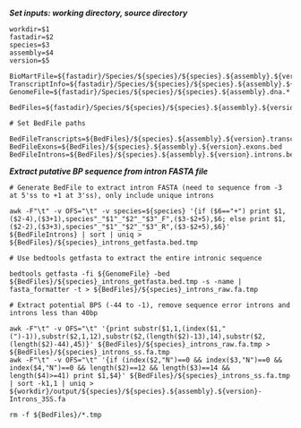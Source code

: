 ***Set inputs: working directory, source directory***

	workdir=$1
	fastadir=$2	
	species=$3
	assembly=$4
	version=$5

	BioMartFile=${fastadir}/Species/${species}/${species}.${assembly}.${version}.BioMart.txt
	TranscriptInfo=${fastadir}/Species/${species}/${species}.${assembly}.${version}.BioMart_transcriptInfo.txt
	GenomeFile=${fastadir}/Species/${species}/${species}.${assembly}.dna.*.fa

	BedFiles=${fastadir}/Species/${species}/${species}.${assembly}.${version}.BedFiles

	# Set BedFile paths

	BedFileTranscripts=${BedFiles}/${species}.${assembly}.${version}.transcripts.bed
	BedFileExons=${BedFiles}/${species}.${assembly}.${version}.exons.bed
	BedFileIntrons=${BedFiles}/${species}.${assembly}.${version}.introns.bed

***Extract putative BP sequence from intron FASTA file***
	
	# Generate BedFile to extract intron FASTA (need to sequence from -3 at 5'ss to +1 at 3'ss), only include unique introns

	awk -F"\t" -v OFS="\t" -v species=${species} '{if ($6=="+") print $1,($2-4),($3+1),species"_"$1"_"$2"_"$3"_F",($3-$2+5),$6; else print $1,($2-2),($3+3),species"_"$1"_"$2"_"$3"_R",($3-$2+5),$6}' ${BedFileIntrons} | sort | uniq > ${BedFiles}/${species}_introns_getfasta.bed.tmp

	# Use bedtools getfasta to extract the entire intronic sequence

	bedtools getfasta -fi ${GenomeFile} -bed ${BedFiles}/${species}_introns_getfasta.bed.tmp -s -name | fasta_formatter -t > ${BedFiles}/${species}_introns_raw.fa.tmp

	# Extract potential BPS (-44 to -1), remove sequence error introns and introns less than 40bp

	awk -F"\t" -v OFS="\t" '{print substr($1,1,(index($1,"(")-1)),substr($2,1,12),substr($2,(length($2)-13),14),substr($2,(length($2)-44),45)}' ${BedFiles}/${species}_introns_raw.fa.tmp > ${BedFiles}/${species}_introns_ss.fa.tmp
	awk -F"\t" -v OFS="\t" '{if (index($2,"N")==0 && index($3,"N")==0 && index($4,"N")==0 && length($2)==12 && length($3)==14 && length($4)>=41) print $1,$4}' ${BedFiles}/${species}_introns_ss.fa.tmp | sort -k1,1 | uniq > ${workdir}/output/${species}/${species}.${assembly}.${version}-Introns_3SS.fa

	rm -f ${BedFiles}/*.tmp
